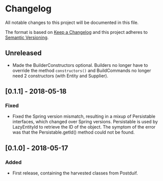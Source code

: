 # Changelog
All notable changes to this project will be documented in this file.

The format is based on [Keep a Changelog](http://keepachangelog.com/en/1.0.0/)
and this project adheres to [Semantic Versioning](http://semver.org/spec/v2.0.0.html).

## Unreleased
- Made the BuilderConstructors optional. Builders no longer have to override the method `constructors()` 
and BuildCommands no longer need 2 constructors (with Entity and Supplier<Entity>).

## [0.1.1] - 2018-05-18
### Fixed
- Fixed the Spring version mismatch, resulting in a mixup of Persistable interfaces, which changed over Spring versions. Persistable is used by LazyEntityId to retrieve the ID of the object. The symptom of the error was that the Persistable.getId() method could not be found.

## [0.1.0] - 2018-05-17
### Added
- First release, containing the harvested classes from Postduif. 